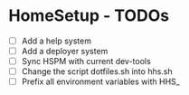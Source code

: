 # HomeSetup - TODOs

- [ ] Add a help system
- [ ] Add a deployer system
- [ ] Sync HSPM with current dev-tools
- [ ] Change the script dotfiles.sh into hhs.sh
- [ ] Prefix all environment variables with HHS_

